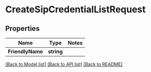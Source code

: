 # CreateSipCredentialListRequest

## Properties
Name | Type | Notes
------------ | ------------- | -------------
**FriendlyName** | **string** | 

[[Back to Model list]](../README.md#documentation-for-models) [[Back to API list]](../README.md#documentation-for-api-endpoints) [[Back to README]](../README.md)


